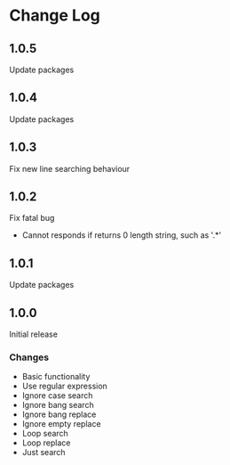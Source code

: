 # Change Log

## 1.0.5

Update packages

## 1.0.4

Update packages

## 1.0.3

Fix new line searching behaviour

## 1.0.2

Fix fatal bug

- Cannot responds if returns 0 length string, such as '.*'

## 1.0.1

Update packages

## 1.0.0

Initial release

### Changes

- Basic functionality
- Use regular expression
- Ignore case search
- Ignore bang search
- Ignore bang replace
- Ignore empty replace
- Loop search
- Loop replace
- Just search
